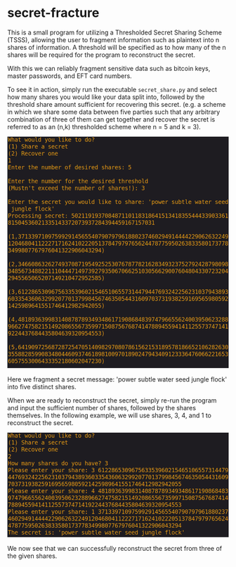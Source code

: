 # secret-fracture
This is a small program for utilizing a Thresholded Secret Sharing Scheme (TSSS), allowing the user to fragment information such as plaintext into n shares of information. A threshold will be specified as to how many of the n shares will be required for the program to reconstruct the secret.

With this we can reliably fragment sensitive data such as bitcoin keys, master passwords, and EFT card numbers.

To see it in action, simply run the executable `secret_share.py` and select how many shares you would like your data split into, followed by the threshold share amount sufficient for recovering this secret. (e.g. a scheme in which we share some data between five parties such that any arbitrary combination of three of them can get together and recover the secret is referred to as an (n,k) thresholded scheme where n = 5 and k = 3).

<img src="./imgs/sharing.png" alt="Sharing"/>

Here we fragment a secret message: 'power subtle water seed jungle flock' into five distinct shares.

When we are ready to reconstruct the secret, simply re-run the program and input the sufficient number of shares, followed by the shares themselves. In the following example, we will use shares, 3, 4, and 1 to reconstruct the secret.

<img src="./imgs/recovering.png" alt="Recovering"/>

We now see that we can successfully reconstruct the secret from three of the given shares.
